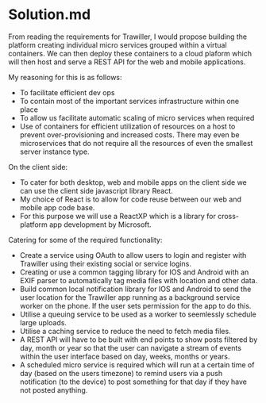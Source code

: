 # Solution.md

From reading the requirements for Trawiller, I would propose building the platform creating individual micro services grouped within a virtual containers. 
We can then deploy these containers to a cloud plaform which will then host and serve a REST API for the web and mobile applications.

My reasoning for this is as follows: 
- To facilitate efficient dev ops 
- To contain most of the important services infrastructure within one place 
- To allow us facilitate automatic scaling of micro services when required
- Use of containers for efficient utilization of resources on a host to prevent over-provisioning and increased costs. There may even be microservices that do not require all the resources of even the smallest server instance type.

On the client side:
- To cater for both desktop, web and mobile apps on the client side we can use the client side javascript library React. 
- My choice of React is to allow for code reuse between our web and mobile app code base. 
- For this purpose we will use a ReactXP which is a library for cross-platform app development by Microsoft.

Catering for some of the required functionality:
- Create a service using OAuth to allow users to login and register with Trawiller using their existing social or service logins.
- Creating or use a common tagging library for IOS and Android with an EXIF parser to automatically tag media files with location and other data.
- Build common local notification library for IOS and Android to send the user location for the Trawiller app running as a background service worker on the phone. If the user sets permission for the app to do this.
- Utilise a queuing service to be used as a worker to seemlessly schedule large uploads.
- Utilise a caching service to reduce the need to fetch media files.
- A REST API will have to be built with end points to show posts filtered by day, month or year so that the user can navigate a stream of events within the user interface based on day, weeks, months or years.
- A scheduled micro service is required which will run at a certain time of day (based on the users timezone) to remind users via a push notification (to the device) to post something for that day if they have not posted anything.